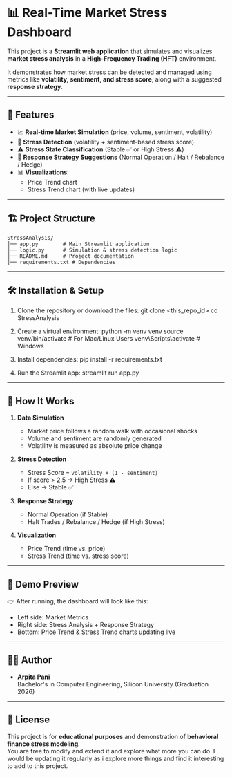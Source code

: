 # 📊 Real-Time Market Stress Dashboard

This project is a **Streamlit web application** that simulates and visualizes **market stress analysis** in a **High-Frequency Trading (HFT)** environment.  

It demonstrates how market stress can be detected and managed using metrics like **volatility, sentiment, and stress score**, along with a suggested **response strategy**.  

---

## 🚀 Features

- 📈 **Real-time Market Simulation** (price, volume, sentiment, volatility)
- 🔎 **Stress Detection** (volatility + sentiment-based stress score)
- ⚠️ **Stress State Classification** (Stable ✅ or High Stress ⚠️)
- 🎯 **Response Strategy Suggestions** (Normal Operation / Halt / Rebalance / Hedge)
- 📊 **Visualizations**:
  - Price Trend chart
  - Stress Trend chart (with live updates)

---

## 🏗️ Project Structure

```
StressAnalysis/
│── app.py        # Main Streamlit application
│── logic.py      # Simulation & stress detection logic
│── README.md     # Project documentation
│── requirements.txt # Dependencies
```

---

## 🛠️ Installation & Setup

1. Clone the repository or download the files:
   git clone <this_repo_id>
   cd StressAnalysis

2. Create a virtual environment:
   python -m venv venv
   source venv/bin/activate   # For Mac/Linux Users
   venv\Scripts\activate      # Windows

3. Install dependencies:
   pip install -r requirements.txt

4. Run the Streamlit app:
   streamlit run app.py


---

## 📂 How It Works

1. **Data Simulation**  
   - Market price follows a random walk with occasional shocks  
   - Volume and sentiment are randomly generated  
   - Volatility is measured as absolute price change  

2. **Stress Detection**  
   - Stress Score = `volatility + (1 - sentiment)`  
   - If score > 2.5 → High Stress ⚠️  
   - Else → Stable ✅  

3. **Response Strategy**  
   - Normal Operation (if Stable)  
   - Halt Trades / Rebalance / Hedge (if High Stress)  

4. **Visualization**  
   - Price Trend (time vs. price)  
   - Stress Trend (time vs. stress score)  

---

## 📸 Demo Preview

👉 After running, the dashboard will look like this:

- Left side: Market Metrics  
- Right side: Stress Analysis + Response Strategy  
- Bottom: Price Trend & Stress Trend charts updating live  

---

## 🧑‍💻 Author

- **Arpita Pani**  
  Bachelor's in Computer Engineering, Silicon University (Graduation 2026)  

---

## 📜 License

This project is for **educational purposes** and demonstration of **behavioral finance stress modeling**.  
You are free to modify and extend it and explore what more you can do. I would be updating it regularly as i explore more things and find it interesting to add to this project.
